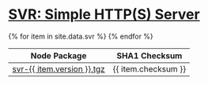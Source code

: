 <h1><a class="site-title" href="/svr/">SVR: Simple HTTP(S) Server</a></h1>
<table>
    <thead>
        <tr>
            <th>Node Package</th>
            <th>SHA1 Checksum</th>
        </tr>
    </thead>
    <tbody>{% for item in site.data.svr %}
        <tr>
            <td>
                <a href="https://registry.npmjs.org/@typescriptlibs/svr/-/svr-{{ item.version }}.tgz">svr-{{ item.version }}.tgz</a>
            </td>
            <td>
                {{ item.checksum }}
            </td>
        </tr>
    {% endfor %}</tbody>
</table>

